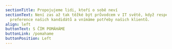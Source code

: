 ```yaml
---
sectionTitle: Propojujeme lidi, kteří o sobě neví
sectionText: Není zas až tak těžké být průvodcem v IT světě, když respektujeme
  preference našich kandidátů a vnímáme potřeby našich klientů.
align: left
buttonText: S ČÍM POMÁHÁME
buttonLink: /pomahame
buttonPosition: Left
---
```

